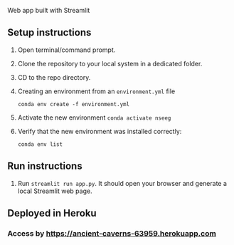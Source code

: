 Web app built with Streamlit

## Setup instructions

1. Open terminal/command prompt.
2. Clone the repository to your local system in a dedicated folder.
3. CD to the repo directory.
4. Creating an environment from an `environment.yml` file

   ```
   conda env create -f environment.yml
   ```

5. Activate the new environment `conda activate nseeg`
6. Verify that the new environment was installed correctly:

   ```
   conda env list
   ```


## Run instructions
1. Run `streamlit run app.py`. It should open your browser and generate a local Streamlit web page.

## Deployed in Heroku
### Access by https://ancient-caverns-63959.herokuapp.com


